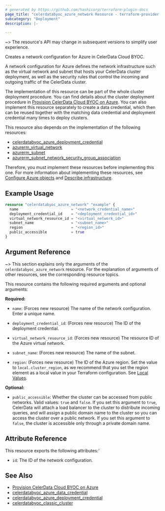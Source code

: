 ```yaml
---
# generated by https://github.com/hashicorp/terraform-plugin-docs
page_title: "celerdatabyoc_azure_network Resource - terraform-provider-celerdatabyoc"
subcategory: "Deployment"
description: |-
  
---
```


~> The resource's API may change in subsequent versions to simplify user experience.

Creates a network configuration for Azure in CelerData Cloud BYOC.

A network configuration for Azure defines the network infrastructure such as the virtual network and subnet that hosts your CelerData cluster deployment, as well as the security rules that control the incoming and outgoing traffic of the CelerData cluster.

The implementation of this resource can be part of the whole cluster deployment procedure. You can find details about the cluster deployment procedure in [Provision CelerData Cloud BYOC on Azure](../guides/azure_deployment_guide.md). You can also implement this resource separately to create a data credential, which then can be reused together with the matching data credential and deployment credential many times to deploy clusters.

This resource also depends on the implementation of the following resources:

- [celerdatabyoc_azure_deployment_credential](../resources/azure_deployment_credential.md)
- [azurerm_virtual_network](https://registry.terraform.io/providers/hashicorp/azurerm/latest/docs/resources/virtual_network)
- [azurerm_subnet](https://registry.terraform.io/providers/hashicorp/azurerm/latest/docs/resources/subnet)
- [azurerm_subnet_network_security_group_association](https://registry.terraform.io/providers/hashicorp/azurerm/latest/docs/resources/subnet_network_security_group_association)

Therefore, you must implement these resources before implementing this one. For more information about implementing these resources, see [Configure Azure objects](../guides/azure_deployment_guide.md#configure-azure-objects) and [Describe infrastructure](../guides/azure_deployment_guide.md#describe-infrastructure).

## Example Usage

```terraform
resource "celerdatabyoc_azure_network" "example" {
  name                        = "<network_credential_name>"
  deployment_credential_id    = "<deployment_credential_id>"
  virtual_network_resource_id = "<virtual_network_id>"
  subnet_name                 = "<subnet_name>"
  region                      = "<region_id>"
  public_accessible           = true
}
```

## Argument Reference

~> This section explains only the arguments of the `celerdatabyoc_azure_network` resource. For the explanation of arguments of other resources, see the corresponding resource topics.

This resource contains the following required arguments and optional arguments:

**Required:**

- `name`: (Forces new resource) The name of the network configuration. Enter a unique name.

- `deployment_credential_id`: (Forces new resource) The ID of the deployment credential.

- `virtual_network_resource_id`: (Forces new resource) The resource ID of the Azure virtual network.

- `subnet_name`: (Forces new resource) The name of the subnet.

- `region`: (Forces new resource) The ID of the Azure region. Set the value to `local.cluster_region`, as we recommend that you set the region element as a local value in your Terraform configuration. See [Local Values](https://developer.hashicorp.com/terraform/language/values/locals).

**Optional:**

- `public_accessible`: Whether the cluster can be accessed from public networks. Valid values: `true` and `false`. If you set this argument to `true`, CelerData will attach a load balancer to the cluster to distribute incoming queries, and will assign a public domain name to the cluster so you can access the cluster over a public network. If you set this argument to `false`, the cluster is accessible only through a private domain name.

## Attribute Reference

This resource exports the following attributes:'

- `id`: The ID of the network configuration.

## See Also

- [Provision CelerData Cloud BYOC on Azure](../guides/azure_deployment_guide.md)
- [celerdatabyoc_azure_data_credential](../resources/azure_data_credential.md)
- [celerdatabyoc_azure_deployment_credential](../resources/azure_deployment_credential.md)
- [celerdatabyoc_classic_cluster](../resources/classic_cluster.md)
